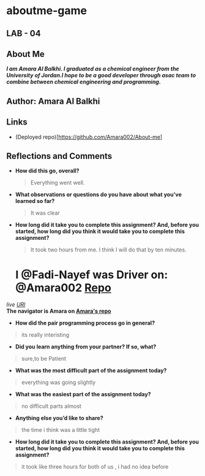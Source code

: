 # aboutme-game

## LAB - 04
## About Me

***I am Amara Al Balkhi. I graduated as a chemical engineer from the University of Jordan.I hope to be a good developer through asac team to combine between chemical engineering and programming.***

## Author: Amara Al Balkhi

## Links 
- (Deployed repo)[https://github.com/Amara002/About-me]

## Reflections and Comments
- **How did this go, overall?**
  > Everything went well.
- **What observations or questions do you have about what you’ve learned so far?**
  > It was clear
- **How long did it take you to complete this assignment? And, before you started, how long did you think it would take you to complete this assignment?**
  > It took two hours from me. I think I will do that by ten minutes.


  # I @Fadi-Nayef was Driver on: @Amara002 [Repo](https://github.com/Fadi-Nayef/About-me)

*live [URl](https://fadi-nayef.github.io/About-me/)* </br>
 **The navigator is Amara on [Amara's repo](https://github.com/Amara002/About-me)**



- **How did the pair programming process go in general?**
>its really interisting
- **Did you learn anything from your partner? If so, what?**
>sure,to be Patient
- **What was the most difficult part of the assignment today?**
>everything was going slightly
- **What was the easiest part of the assignment today?**
>no difficult parts almost
- **Anything else you’d like to share?**
>the time i think was a little tight
- **How long did it take you to complete this assignment? And, before you started, how long did you think it would take you to complete this assignment?**
>it took like three hours for both of us , i had no idea before